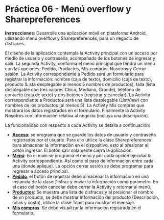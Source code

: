 # Práctica 06 - Menú overflow y Sharepreferences

**Instrucciones**: Desarrolle una aplicación móvil en plataforma Android, utilizando menú overflow y Sharepreferences, para un negocio de disfraces.

El diseño de la aplicación contempla la Activity principal con un acceso por medio de usuario y contraseña, acompañado de los botones de ingresar y salir. La segunda Activity, conforma el menú principal que tendrá un menú con las opciones: Pedido, Productos, Mis compras, Nosotros y Cerrar sesión. La Activity correspondiente a Pedido será un formulario para registrar la información: nombre (caja de texto), domicilio (caja de texto), producto (Lista desplegable al menos 5 nombres de productos), talla (lista desplegable con tres valores Chico, Mediano, Grande), teléfono de contacto (caja de texto) y dos botones (registrar y cancelar). La Activity correspondiente a Productos será una lista desplegable (ListView) con nombres de los productos (al menos 5). La Activity Mis compras que mostrará los datos registrados en el formulario. Finalmente la Activity Nosotros con información relativa al negocio (incluya una descripción).

La funcionalidad con respecto a cada Activity se detalla a continuación:
* **<u>Acceso</u>**: se programa que se guarde los datos de usuario y contraseña registrados por el usuario. Para ello utilice la clase Sharepreferences para almacenar la información en el dispositivo, esto al presionar el botón ingresar. El botón salir solamente cierra la aplicación.
* **<u>Menú</u>**: En el main se programa el menú y por cada opción ejecutar la Activity correspondiente. Así como el paso de información entre cada una (donde aplique). La opción cerrar sesión se debe programar para regresar a acceso principal.
* **<u>Pedido</u>**. el botón de registrar debe almacenar la información en una instancia de la clase Disfraz y enviar la información como parámetro. En el caso del botón cancelar debe cerrar la Activity y retornar al menú.
* **<u>Productos</u>**: Se muestra una lista de disfraces y al presionar el nombre de un producto, se debe mostrar información del producto (Descripción, tallas y costo), utilice la clase Toast para mostrar el mensaje.
* **<u>Mis compras</u>**: Se debe visualizar la información registrada en el formulario.
